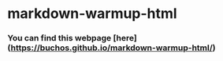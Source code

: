 # markdown-warmup-html
### You can find this webpage [here] (https://buchos.github.io/markdown-warmup-html/)
